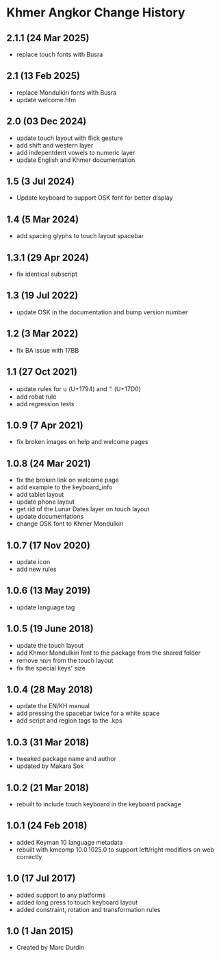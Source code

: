 Khmer Angkor Change History
=======================

2.1.1 (24 Mar 2025)
----------------
* replace touch fonts with Busra

2.1 (13 Feb 2025)
----------------
* replace Mondulkiri fonts with Busra
* update welcome.htm

2.0 (03 Dec 2024)
----------------
* update touch layout with flick gesture
* add shift and western layer 
* add indepentdent vowels to numeric layer 
* update English and Khmer documentation 

1.5 (3 Jul 2024)
----------------
* Update keyboard to support OSK font for better display

1.4 (5 Mar 2024)
----------------
* add spacing glyphs to touch layout spacebar

1.3.1 (29 Apr 2024)
----------------------
* fix identical subscript

1.3 (19 Jul 2022)
----------------------
* update OSK in the documentation and bump version number

1.2 (3 Mar 2022)
----------------------
* fix BA issue with 17BB

1.1 (27 Oct 2021)
----------------------
* update rules for ប (U+1794) and ័ (U+17D0)
* add robat rule
* add regression tests

1.0.9 (7 Apr 2021)
----------------------
* fix broken images on help and welcome pages

1.0.8 (24 Mar 2021)
----------------------
* fix the broken link on welcome page
* add example to the keyboard_info
* add tablet layout
* update phone layout
* get rid of the Lunar Dates layer on touch layout
* update documentations
* change OSK font to Khmer Mondulkiri

1.0.7 (17 Nov 2020)
----------------------
* update icon
* add new rules

1.0.6 (13 May 2019)
-------------------
* update language tag

1.0.5 (19 June 2018)
-------------------
* update the touch layout
* add Khmer Mondulkiri font to the package from the shared folder
* remove ៘ from the touch layout
* fix the special keys' size

1.0.4 (28 May 2018)
-------------------
* update the EN/KH manual
* add pressing the spacebar twice for a white space
* add script and region tags to the .kps

1.0.3 (31 Mar 2018)
-------------------
* tweaked package name and author
* updated by Makara Sok

1.0.2 (21 Mar 2018)
-------------------
* rebuilt to include touch keyboard in the keyboard package

1.0.1 (24 Feb 2018)
-------------------
* added Keyman 10 language metadata
* rebuilt with kmcomp 10.0.1025.0 to support left/right modifiers on web correctly

1.0 (17 Jul 2017)
-----------------
* added support to any platforms
* added long press to touch keyboard layout
* added constraint, rotation and transformation rules

1.0 (1 Jan 2015)
-----------------
* Created by Marc Durdin
